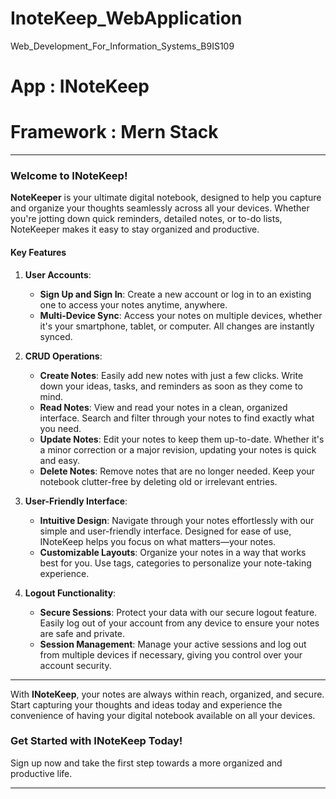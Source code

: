 # InoteKeep_WebApplication
Web_Development_For_Information_Systems_B9IS109

# App : INoteKeep 

# Framework : Mern Stack 

---

### Welcome to INoteKeep!

**NoteKeeper** is your ultimate digital notebook, designed to help you capture and organize your thoughts seamlessly across all your devices. Whether you're jotting down quick reminders, detailed notes, or to-do lists, NoteKeeper makes it easy to stay organized and productive.

#### Key Features

1. **User Accounts**: 
   - **Sign Up and Sign In**: Create a new account or log in to an existing one to access your notes anytime, anywhere.
   - **Multi-Device Sync**: Access your notes on multiple devices, whether it's your smartphone, tablet, or computer. All changes are instantly synced.

2. **CRUD Operations**:
   - **Create Notes**: Easily add new notes with just a few clicks. Write down your ideas, tasks, and reminders as soon as they come to mind.
   - **Read Notes**: View and read your notes in a clean, organized interface. Search and filter through your notes to find exactly what you need.
   - **Update Notes**: Edit your notes to keep them up-to-date. Whether it's a minor correction or a major revision, updating your notes is quick and easy.
   - **Delete Notes**: Remove notes that are no longer needed. Keep your notebook clutter-free by deleting old or irrelevant entries.

3. **User-Friendly Interface**:
   - **Intuitive Design**: Navigate through your notes effortlessly with our simple and user-friendly interface. Designed for ease of use, INoteKeep helps you focus on what matters—your notes.
   - **Customizable Layouts**: Organize your notes in a way that works best for you. Use tags, categories to personalize your note-taking experience.

4. **Logout Functionality**:
   - **Secure Sessions**: Protect your data with our secure logout feature. Easily log out of your account from any device to ensure your notes are safe and private.
   - **Session Management**: Manage your active sessions and log out from multiple devices if necessary, giving you control over your account security.

---

With **INoteKeep**, your notes are always within reach, organized, and secure. Start capturing your thoughts and ideas today and experience the convenience of having your digital notebook available on all your devices.

### Get Started with INoteKeep Today!

Sign up now and take the first step towards a more organized and productive life.

---
